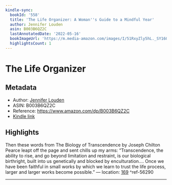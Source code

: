 ```yaml
---
kindle-sync:
  bookId: '558'
  title: 'The Life Organizer: A Woman''s Guide to a Mindful Year'
  author: Jennifer Louden
  asin: B003B6QZ2C
  lastAnnotatedDate: '2022-05-16'
  bookImageUrl: 'https://m.media-amazon.com/images/I/51RxyZly5hL._SY160.jpg'
  highlightsCount: 1
---
```

# The Life Organizer
## Metadata
* Author: [Jennifer Louden](https://www.amazon.comundefined)
* ASIN: B003B6QZ2C
* Reference: https://www.amazon.com/dp/B003B6QZ2C
* [Kindle link](kindle://book?action=open&asin=B003B6QZ2C)

## Highlights
Then these words from The Biology of Transcendence by Joseph Chilton Pearce leapt off the page and sent chills up my arms: “Transcendence, the ability to rise, and go beyond limitation and restraint, is our biological birthright, built into us genetically and blocked by enculturation…. Once we have been faithful in small works by which we learn to trust the life process, larger and larger works become possible.” — location: [169](kindle://book?action=open&asin=B003B6QZ2C&location=169) ^ref-56290

---
